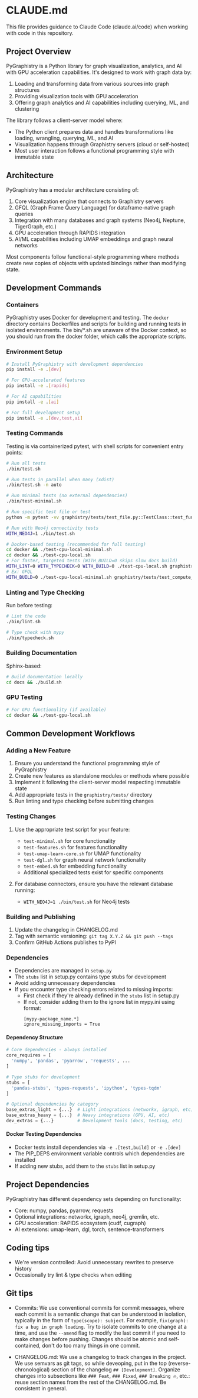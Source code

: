 # CLAUDE.md

This file provides guidance to Claude Code (claude.ai/code) when working with code in this repository.

## Project Overview

PyGraphistry is a Python library for graph visualization, analytics, and AI with GPU acceleration capabilities. It's designed to work with graph data by:

1. Loading and transforming data from various sources into graph structures
2. Providing visualization tools with GPU acceleration
3. Offering graph analytics and AI capabilities including querying, ML, and clustering

The library follows a client-server model where:
- The Python client prepares data and handles transformations like loading, wrangling, querying, ML, and AI
- Visualization happens through Graphistry servers (cloud or self-hosted)
- Most user interaction follows a functional programming style with immutable state

## Architecture

PyGraphistry has a modular architecture consisting of:

1. Core visualization engine that connects to Graphistry servers
2. GFQL (Graph Frame Query Language) for dataframe-native graph queries
3. Integration with many databases and graph systems (Neo4j, Neptune, TigerGraph, etc.)
4. GPU acceleration through RAPIDS integration
5. AI/ML capabilities including UMAP embeddings and graph neural networks

Most components follow functional-style programming where methods create new copies of objects with updated bindings rather than modifying state.

## Development Commands

### Containers

PyGraphistry uses Docker for development and testing. The `docker` directory contains Dockerfiles and scripts for building and running tests in isolated environments. The bin/*.sh are unaware of the Docker context, so you should run from the docker folder, which calls the appropriate scripts.

### Environment Setup

```bash
# Install PyGraphistry with development dependencies
pip install -e .[dev]

# For GPU-accelerated features
pip install -e .[rapids]

# For AI capabilities
pip install -e .[ai]

# For full development setup
pip install -e .[dev,test,ai]
```

### Testing Commands

Testing is via containerized pytest, with shell scripts for convenient entry points:

```bash
# Run all tests
./bin/test.sh

# Run tests in parallel when many (xdist)
./bin/test.sh -n auto

# Run minimal tests (no external dependencies)
./bin/test-minimal.sh

# Run specific test file or test
python -m pytest -vv graphistry/tests/test_file.py::TestClass::test_function

# Run with Neo4j connectivity tests
WITH_NEO4J=1 ./bin/test.sh

# Docker-based testing (recommended for full testing)
cd docker && ./test-cpu-local-minimal.sh
cd docker && ./test-cpu-local.sh
# For faster, targeted tests (WITH_BUILD=0 skips slow docs build)
WITH_LINT=0 WITH_TYPECHECK=0 WITH_BUILD=0 ./test-cpu-local.sh graphistry/tests/test_file.py::TestClass::test_function
# Ex: GFQL
WITH_BUILD=0 ./test-cpu-local-minimal.sh graphistry/tests/test_compute_chain.py graphistry/tests/compute
```

### Linting and Type Checking

Run before testing:

```bash
# Lint the code
./bin/lint.sh

# Type check with mypy
./bin/typecheck.sh
```

### Building Documentation

Sphinx-based:

```bash
# Build documentation locally
cd docs && ./build.sh
```

### GPU Testing

```bash
# For GPU functionality (if available)
cd docker && ./test-gpu-local.sh
```

## Common Development Workflows

### Adding a New Feature

1. Ensure you understand the functional programming style of PyGraphistry
2. Create new features as standalone modules or methods where possible
3. Implement it following the client-server model respecting immutable state
4. Add appropriate tests in the `graphistry/tests/` directory
5. Run linting and type checking before submitting changes

### Testing Changes

1. Use the appropriate test script for your feature:
   - `test-minimal.sh` for core functionality
   - `test-features.sh` for features functionality
   - `test-umap-learn-core.sh` for UMAP functionality
   - `test-dgl.sh` for graph neural network functionality
   - `test-embed.sh` for embedding functionality
   - Additional specialized tests exist for specific components

2. For database connectors, ensure you have the relevant database running:
   - `WITH_NEO4J=1 ./bin/test.sh` for Neo4j tests

### Building and Publishing

1. Update the changelog in CHANGELOG.md
2. Tag with semantic versioning: `git tag X.Y.Z && git push --tags`
3. Confirm GitHub Actions publishes to PyPI

### Dependencies

* Dependencies are managed in `setup.py`
* The `stubs` list in setup.py contains type stubs for development
* Avoid adding unnecessary dependencies
* If you encounter type checking errors related to missing imports:
  - First check if they're already defined in the `stubs` list in setup.py
  - If not, consider adding them to the ignore list in mypy.ini using format:
    ```
    [mypy-package_name.*]
    ignore_missing_imports = True
    ```

#### Dependency Structure

```python
# Core dependencies - always installed
core_requires = [
  'numpy', 'pandas', 'pyarrow', 'requests', ...
]

# Type stubs for development
stubs = [
  'pandas-stubs', 'types-requests', 'ipython', 'types-tqdm'
]

# Optional dependencies by category
base_extras_light = {...}  # Light integrations (networkx, igraph, etc)
base_extras_heavy = {...}  # Heavy integrations (GPU, AI, etc)
dev_extras = {...}         # Development tools (docs, testing, etc)
```

#### Docker Testing Dependencies

* Docker tests install dependencies via `-e .[test,build]` or `-e .[dev]`
* The PIP_DEPS environment variable controls which dependencies are installed
* If adding new stubs, add them to the `stubs` list in setup.py

## Project Dependencies

PyGraphistry has different dependency sets depending on functionality:

- Core: numpy, pandas, pyarrow, requests
- Optional integrations: networkx, igraph, neo4j, gremlin, etc.
- GPU acceleration: RAPIDS ecosystem (cudf, cugraph)
- AI extensions: umap-learn, dgl, torch, sentence-transformers

## Coding tips

* We're version controlled: Avoid unnecessary rewrites to preserve history
* Occasionally try lint & type checks when editing

## Git tips

* Commits: We use conventional commits for commit messages, where each commit is a semantic change that can be understood in isolation, typically in the form of `type(scope): subject`. For example, `fix(graph): fix a bug in graph loading`. Try to isolate commits to one change at a time, and use the `--amend` flag to modify the last commit if you need to make changes before pushing. Changes should be atomic and self-contained, don't do too many things in one commit.

* CHANGELOG.md: We use a changelog to track changes in the project. We use semvars as git tags, so while deveoping, put in the top (reverse-chronological) section of the changelog `## [Development]`. Organize changes into subsections like `### Feat`,  `### Fixed`, `### Breaking 🔥`, etc.: reuse section names from the rest of the CHANGELOG.md. Be consistent in general.
